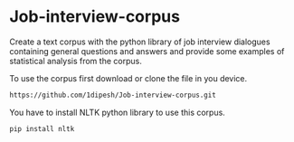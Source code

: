 # Job-interview-corpus
Create a text corpus with the python library of job interview dialogues containing general questions and answers and provide some examples of statistical analysis from the corpus.

To use the corpus first download or clone the file in you device.
```bash
https://github.com/1dipesh/Job-interview-corpus.git
```


You have to install NLTK python library to use this corpus.
```bash
pip install nltk
```
